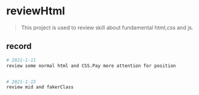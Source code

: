 # reviewHtml

> This project is used to review skill about fundamental html,css and js.

## record
```bash
# 2021-1-11
review some normal html and CSS.Pay more attention for position


# 2021-1-15
review mid and fakerClass
```

